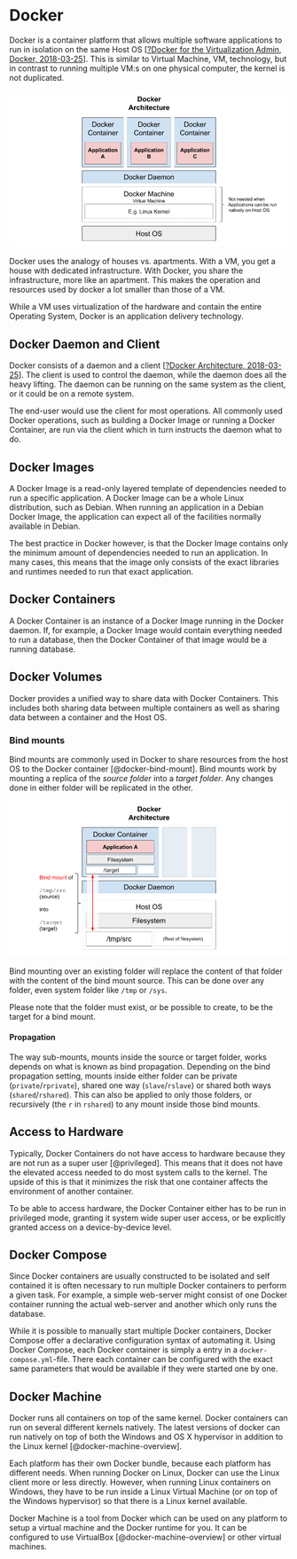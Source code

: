 # Docker

Docker is a container platform that allows multiple software applications to run in isolation on the same Host OS [[?Docker for the Virtualization Admin, Docker, 2018-03-25](https://goto.docker.com/virtualization-admin-conf.html)]. This is similar to Virtual Machine, VM, technology, but in contrast to running multiple VM:s on one physical computer, the kernel is not duplicated.

![Docker architecture overview \label{7}](source/figures/7.png)

Docker uses the analogy of houses vs. apartments. With a VM, you get a house with dedicated infrastructure. With Docker, you share the infrastructure, more like an apartment. This makes the operation and resources used by docker a lot smaller than those of a VM.

While a VM uses virtualization of the hardware and contain the entire Operating System, Docker is an application delivery technology.

## Docker Daemon and Client
Docker consists of a daemon and a client [[?Docker Architecture, 2018-03-25](https://docs.docker.com/engine/docker-overview/#docker-architecture)]. The client is used to control the daemon, while the daemon does all the heavy lifting. The daemon can be running on the same system as the client, or it could be on a remote system.

The end-user would use the client for most operations. All commonly used Docker operations, such as building a Docker Image or running a Docker Container, are run via the client which in turn instructs the daemon what to do.

## Docker Images
A Docker Image is a read-only layered template of dependencies needed to run a specific application. A Docker Image can be a whole Linux distribution, such as Debian. When running an application in a Debian Docker Image, the application can expect all of the facilities normally available in Debian.

The best practice in Docker however, is that the Docker Image contains only the minimum amount of dependencies needed to run an application. In many cases, this means that the image only consists of the exact libraries and runtimes needed to run that exact application.

## Docker Containers
A Docker Container is an instance of a Docker Image running in the Docker daemon. If, for example, a Docker Image would contain everything needed to run a database, then the Docker Container of that image would be a running database.

## Docker Volumes
Docker provides a unified way to share data with Docker Containers. This includes both sharing data between multiple containers as well as sharing data between a container and the Host OS.

### Bind mounts
Bind mounts are commonly used in Docker to share resources from the host OS to the Docker container [@docker-bind-mount]. Bind mounts work by mounting a replica of the _source folder_ into a _target folder_. Any changes done in either folder will be replicated in the other.

![Bind mount \label{7_4_1}](source/figures/7_4_1.png)

Bind mounting over an existing folder will replace the content of that folder with the content of the bind mount source. This can be done over any folder, even system folder like `/tmp` or `/sys`.

Please note that the folder must exist, or be possible to create, to be the target for a bind mount.

#### Propagation
The way sub-mounts, mounts inside the source or target folder, works depends on what is known as bind propagation. Depending on the bind propagation setting, mounts inside either folder can be private (`private`/`rprivate`), shared one way (`slave`/`rslave`) or shared both ways (`shared`/`rshared`). This can also be applied to only those folders, or recursively (the `r` in `rshared`) to any mount inside those bind mounts.

## Access to Hardware
Typically, Docker Containers do not have access to hardware because they are not run as a super user [@privileged]. This means that it does not have the elevated access needed to do most system calls to the kernel. The upside of this is that it minimizes the risk that one container affects the environment of another container.

To be able to access hardware, the Docker Container either has to be run in privileged mode, granting it system wide super user access, or be explicitly granted access on a device-by-device level.

## Docker Compose
Since Docker containers are usually constructed to be isolated and self contained it is often necessary to run multiple Docker containers to perform a given task. For example, a simple web-server might consist of one Docker container running the actual web-server and another which only runs the database.

While it is possible to manually start multiple Docker containers, Docker Compose offer a declarative configuration syntax of automating it. Using Docker Compose, each Docker container is simply a entry in a `docker-compose.yml`-file. There each container can be configured with the exact same parameters that would be available if they were started one by one.

## Docker Machine
Docker runs all containers on top of the same kernel. Docker containers can run on several different kernels natively. The latest versions of docker can run natively on top of both the Windows and OS X hypervisor in addition to the Linux kernel [@docker-machine-overview]. 

Each platform has their own Docker bundle, because each platform has different needs. When running Docker on Linux, Docker can use the Linux client more or less directly. However, when running Linux containers on Windows, they have to be run inside a Linux Virtual Machine (or on top of the Windows hypervisor) so that there is a Linux kernel available.

Docker Machine is a tool from Docker which can be used on any platform to setup a virtual machine and the Docker runtime for you. It can be configured to use VirtualBox [@docker-machine-overview] or other virtual machines.
